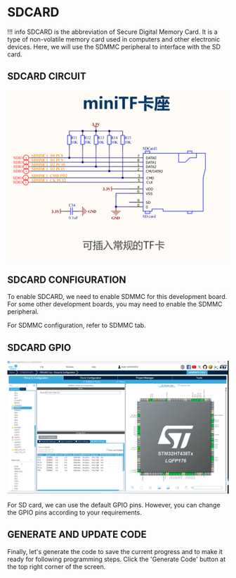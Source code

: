 # SDCARD

!!! info
    SDCARD is the abbreviation of Secure Digital Memory Card. It is a type of non-volatile memory card used in computers and other electronic devices. Here, we will use the SDMMC peripheral to interface with the SD card.

## SDCARD CIRCUIT
![SDCARD_CIRCUIT](sdcard_circuit.png)

## SDCARD CONFIGURATION

To enable SDCARD, we need to enable SDMMC for this development board. For some other development boards, you may need to enable the SDMMC peripheral.

For SDMMC configuration, refer to SDMMC tab.

## SDCARD GPIO
![SDCARD_GPIO](sdcard_gpio.png)

For SD card, we can use the default GPIO pins. However, you can change the GPIO pins according to your requirements.

## GENERATE AND UPDATE CODE
Finally, let's generate the code to save the current progress and to make it ready for following programming steps. Click the 'Generate Code' button at the top right corner of the screen.